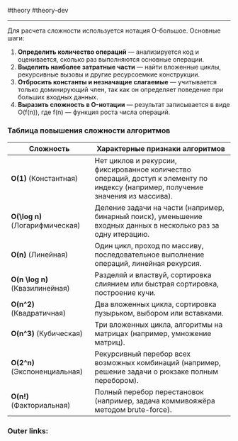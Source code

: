 #theory #theory-dev
 
---
Для расчета сложности используется нотация O-большое. Основные шаги:
1. **Определить количество операций** — анализируется код и оценивается, сколько раз выполняются основные операции.
2. **Выделить наиболее затратные части** — найти вложенные циклы, рекурсивные вызовы и другие ресурсоемкие конструкции.
3. **Отбросить константы и незначащие слагаемые** — учитывается только доминирующий член, так как он определяет поведение при больших входных данных.
4. **Выразить сложность в O-нотации** — результат записывается в виде O(f(n)), где f(n) — функция роста числа операций.

### Таблица повышения сложности алгоритмов

|Сложность|Характерные признаки алгоритмов|
|---|---|
|**O(1)** (Константная)|Нет циклов и рекурсии, фиксированное количество операций, доступ к элементу по индексу (например, получение значения из массива).|
|**O(\log n)** (Логарифмическая)|Деление задачи на части (например, бинарный поиск), уменьшение входных данных в несколько раз за одну итерацию.|
|**O(n)** (Линейная)|Один цикл, проход по массиву, последовательное выполнение операций, линейная рекурсия.|
|**O(n \log n)** (Квазилинейная)|Разделяй и властвуй, сортировка слиянием или быстрая сортировка, построение кучи.|
|**O(n^2)** (Квадратичная)|Два вложенных цикла, сортировка пузырьком, выбором или вставками.|
|**O(n^3)** (Кубическая)|Три вложенных цикла, алгоритмы на матрицах (например, умножение матриц).|
|**O(2^n)** (Экспоненциальная)|Рекурсивный перебор всех возможных комбинаций (например, решение задачи о рюкзаке полным перебором).|
|**O(n!)** (Факториальная)|Полный перебор перестановок (например, задача коммивояжёра методом brute-force).|


### Outer links:

